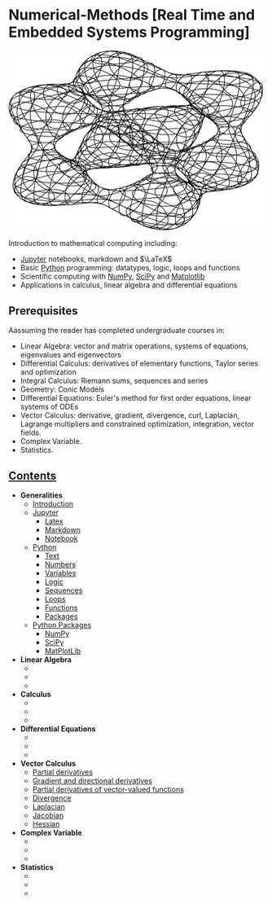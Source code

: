 # Numerical-Methods [Real Time and Embedded Systems Programming]

<img src="introduction/images/tangle_cube.jpg" width="500px" height="auto"> 

<p> Introduction to mathematical computing including:</p>
<ul>
<li><a href="https://jupyter.org">Jupyter</a> notebooks, markdown and $\LaTeX$</li>
<li>Basic <a href="https://python.org">Python</a> programming: datatypes, logic, loops and functions</li>
<li>Scientific computing with <a href="http://www.numpy.org">NumPy</a>, <a href="https://scipy.org">SciPy</a> and <a href="https://matplotlib.org">Matplotlib</a></li>
<li>Applications in calculus, linear algebra and differential equations</li>
</ul>

<h2 id="prerequisites">Prerequisites</h2>
<p>Aassuming the reader has completed undergraduate courses in:</p>
<ul>

<li>Linear Algebra: vector and matrix operations, systems of equations, eigenvalues and eigenvectors</li>
<li>Differential Calculus: derivatives of elementary functions, Taylor series and optimization</li>
<li>Integral Calculus: Riemann sums, sequences and series</li>
<li>Geometry: Conic Models</li>
<li>Differential Equations: Euler's method for first order equations, linear systems of ODEs</li>
<li>Vector Calculus: derivative, gradient, divergence, curl, Laplacian, Lagrange multipliers and constrained optimization, integration, vector fields.  
<li>Complex Variable.</li>
<li>Statistics.</li>
</ul>



## [Contents](https://github.com/Xiuhcoatl-013/Numerical-Methods)
- __Generalities__
  - [Introduction](https://github.com/Xiuhcoatl-013/Numerical-Methods/blob/master/introduction/introduction.ipynb)
  - [Jupyter](https://github.com/Xiuhcoatl-013/Numerical-Methods/blob/master/jupyter)
    - [Latex](https://github.com/Xiuhcoatl-013/Numerical-Methods/blob/master/jupyter/latex.ipynb)
    - [Markdown](https://github.com/Xiuhcoatl-013/Numerical-Methods/blob/master/jupyter/markdown.ipynb)
    - [Notebook](https://github.com/Xiuhcoatl-013/Numerical-Methods/blob/master/jupyter/notebook.ipynb)
  - [Python](https://github.com/Xiuhcoatl-013/Numerical-Methods/blob/master/python)
    - [Text](https://github.com/Xiuhcoatl-013/Numerical-Methods/blob/master/python/text.ipynb)
    - [Numbers](https://github.com/Xiuhcoatl-013/Numerical-Methods/blob/master/python/numbers.ipynb)
    - [Variables](https://github.com/Xiuhcoatl-013/Numerical-Methods/blob/master/python/variables.ipynb)
    - [Logic](https://github.com/Xiuhcoatl-013/Numerical-Methods/blob/master/python/logic.ipynb)
    - [Sequences](https://github.com/Xiuhcoatl-013/Numerical-Methods/blob/master/python/sequences.ipynb)
    - [Loops](https://github.com/Xiuhcoatl-013/Numerical-Methods/blob/master/python/loops.ipynb)
    - [Functions](https://github.com/Xiuhcoatl-013/Numerical-Methods/blob/master/python/functions.ipynb)
    - [Packages](https://github.com/Xiuhcoatl-013/Numerical-Methods/blob/master/python/packages.ipynb)  
  - [Python Packages](https://github.com/Xiuhcoatl-013/Numerical-Methods/blob/master/python_packages)
    - [NumPy](https://github.com/Xiuhcoatl-013/Numerical-Methods/blob/master/python_packages/numpy.ipynb)
    - [SciPy](https://github.com/Xiuhcoatl-013/Numerical-Methods/blob/master/python_packages/scipy.ipynb)
    - [MatPlotLib](https://github.com/Xiuhcoatl-013/Numerical-Methods/blob/master/python_packages/matplotlib.ipynb)
- __Linear Algebra__
  - [](https://github.com/Xiuhcoatl-013/Numerical-Methods)
  - [](https://github.com/Xiuhcoatl-013/Numerical-Methods)
  - [](https://github.com/Xiuhcoatl-013/Numerical-Methods)  
- __Calculus__
  - [](https://github.com/Xiuhcoatl-013/Numerical-Methods)
  - [](https://github.com/Xiuhcoatl-013/Numerical-Methods)
  - [](https://github.com/Xiuhcoatl-013/Numerical-Methods)
- __Differential Equations__
  - [](https://github.com/Xiuhcoatl-013/Numerical-Methods)
  - [](https://github.com/Xiuhcoatl-013/Numerical-Methods)
  - [](https://github.com/Xiuhcoatl-013/Numerical-Methods)
- __Vector Calculus__
  - [Partial derivatives](https://github.com/Xiuhcoatl-013/Numerical-Methods)
  - [Gradient and directional derivatives](https://github.com/Xiuhcoatl-013/Numerical-Methods)
  - [Partial derivatives of vector-valued functions](https://github.com/Xiuhcoatl-013/Numerical-Methods)
  - [Divergence](https://github.com/Xiuhcoatl-013/Numerical-Methods)
  - [Laplacian](https://github.com/Xiuhcoatl-013/Numerical-Methods)
  - [Jacobian](https://github.com/Xiuhcoatl-013/Numerical-Methods)
  - [Hessian](https://github.com/Xiuhcoatl-013/Numerical-Methods)
- __Complex Variable__
  - [](https://github.com/Xiuhcoatl-013/Numerical-Methods)
  - [](https://github.com/Xiuhcoatl-013/Numerical-Methods)
  - [](https://github.com/Xiuhcoatl-013/Numerical-Methods)
- __Statistics__
  - [](https://github.com/Xiuhcoatl-013/Numerical-Methods)
  - [](https://github.com/Xiuhcoatl-013/Numerical-Methods)
  - [](https://github.com/Xiuhcoatl-013/Numerical-Methods)